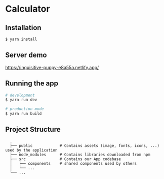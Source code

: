 # Calculator

## Installation

```bash
$ yarn install
```

## Server demo

https://inquisitive-puppy-e8a55a.netlify.app/

## Running the app

```bash
# development
$ yarn run dev

# production mode
$ yarn run build
```

## Project Structure

```
  .
  ├── public            # Contains assets (image, fonts, icons, ...) used by the application
  ├── node_modules      # Contains libraries downloaded from npm
  ├── src               # Contains our App codebase
  │   ├── components    # shared components used by others
  │   └── ...
  └── ...
```
